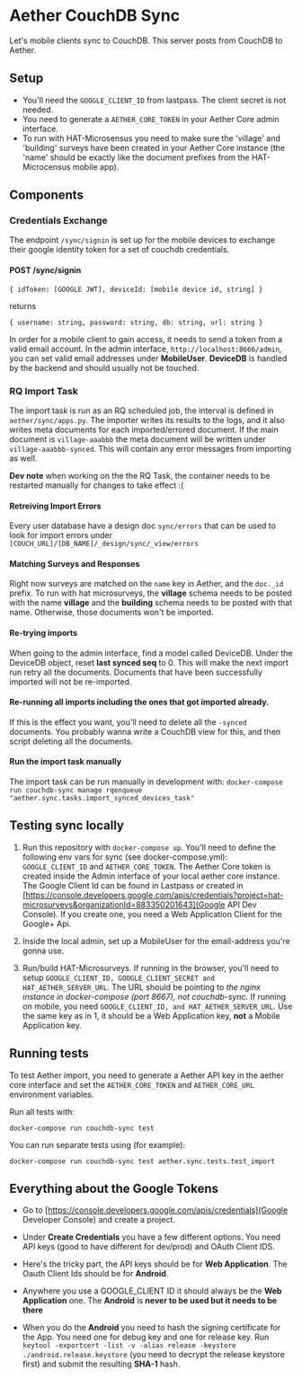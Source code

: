 Aether CouchDB Sync
==========

Let's mobile clients sync to CouchDB. This server posts from CouchDB to Aether.

Setup
----

- You'll need the `GOOGLE_CLIENT_ID` from lastpass. The client secret is not needed.
- You need to generate a `AETHER_CORE_TOKEN` in your Aether Core admin interface.
- To run with HAT-Microsensus you need to make sure the 'village' and 'building' surveys have been created in your Aether Core instance (the 'name' should be exactly like the document prefixes from the HAT-Microcensus mobile app).

Components
----

### Credentials Exchange

The endpoint `/sync/signin` is set up for the mobile devices to exchange their google identity token for a set of couchdb credentials.

#### POST /sync/signin

```
{ idToken: [GOOGLE JWT], deviceId: [mobile device id, string] }
```

returns

```
{ username: string, password: string, db: string, url: string }
```

In order for a mobile client to gain access, it needs to send a token from a valid email account. In the admin interface, `http://localhost:8666/admin`, you can set valid email addresses under **MobileUser**. **DeviceDB** is handled by the backend and should usually not be touched.

### RQ Import Task

The import task is run as an RQ scheduled job, the interval is defined in `aether/sync/apps.py`. The importer writes its results to the logs, and it also writes meta documents for each imported/errored document. If the main document is `village-aaabbb` the meta document will be written under `village-aaabbb-synced`. This will contain any error messages from importing as well.

**Dev note** when working on the the RQ Task, the container needs to be restarted manually for changes to take effect :(

#### Retreiving Import Errors

Every user database have a design doc `sync/errors` that can be used to look for import errors under `[COUCH_URL]/[DB_NAME]/_design/sync/_view/errors`

#### Matching Surveys and Responses

Right now surveys are matched on the `name` key in Aether, and the `doc._id` prefix. To run with hat microsurveys, the **village** schema needs to be posted with the name **village** and the **building** schema needs to be posted with that name. Otherwise, those documents won't be imported.

#### Re-trying imports

When going to the admin interface, find a model called DeviceDB. Under the DeviceDB object, reset **last synced seq** to 0. This will make the next import run retry all the documents. Documents that have been successfully imported will not be re-imported.

#### Re-running all imports including the ones that got imported already.
If this is the effect you want, you'll need to delete all the `-synced` documents. You probably wanna write a CouchDB view for this, and then script deleting all the documents.

#### Run the import task manually
The import task can be run manually in development with: `docker-compose run couchdb-sync manage rqenqueue "aether.sync.tasks.import_synced_devices_task"`

Testing sync locally
----

1. Run this repository with `docker-compose up`. You'll need to define the following env vars for sync (see docker-compose.yml): `GOOGLE_CLIENT_ID` and `AETHER_CORE_TOKEN`. The Aether Core token is created inside the Admin interface of your local aether core instance. The Google Client Id can be found in Lastpass or created in [https://console.developers.google.com/apis/credentials?project=hat-microsurveys&organizationId=883350201643](Google API Dev Console). If you create one, you need a Web Application Client for the Google+ Api.

2. Inside the local admin, set up a MobileUser for the email-address you're gonna use.

3. Run/build HAT-Microsurveys. If running in the browser, you'll need to setup `GOOGLE_CLIENT_ID, GOOGLE_CLIENT_SECRET and HAT_AETHER_SERVER_URL`. The URL should be pointing to *the nginx instance in docker-compose (port 8667), not couchdb-sync*. If running on mobile, you need `GOOGLE_CLIENT_ID, and HAT_AETHER_SERVER_URL`. Use the same key as in 1, it should be a Web Application key, **not** a Mobile Application key.

Running tests
-----

To test Aether import, you need to generate a Aether API key in the aether core interface and set the `AETHER_CORE_TOKEN` and `AETHER_CORE_URL` environment variables.

Run all tests with:

`docker-compose run couchdb-sync test`

You can run separate tests using (for example):

`docker-compose run couchdb-sync test aether.sync.tests.test_import`

Everything about the Google Tokens
-------

- Go to [https://console.developers.google.com/apis/credentials](Google Developer Console) and create a project.

- Under **Create Credentials** you have a few different options. You need API keys (good to have different for dev/prod) and OAuth Client IDS.
- Here's the tricky part, the API keys should be for **Web Application**. The Oauth Client Ids should be for **Android**.

- Anywhere you use a GOOGLE_CLIENT ID it should always be the **Web Application** one. The **Android** is **never to be used but it needs to be there**

- When you do the **Android** you need to hash the signing certificate for the App. You need one for debug key and one for release key. Run `keytool -exportcert -list -v -alias release -keystore ./android.release.keystore` (you need to decrypt the release keystore first) and submit the resulting **SHA-1** hash.
